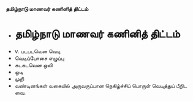 **தமிழ்நாடு மாணவர் கணினித் திட்டம்**
- # தமிழ்நாடு மாணவர் கணினித் திட்டம்
- v. படபடவென வெடி
- வெடிப்போசை எழுப்பு
- கடகடவென ஒலி
- ஒடி
- முறி
- வண்டினங்கள் வகையில் அருவருப்பான நெகிழ்ச்சிப் பொருள் வெடித்துப் பீறிட வை.

